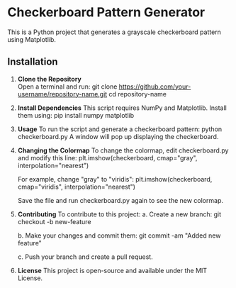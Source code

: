 # Checkerboard Pattern Generator
This is a Python project that generates a grayscale checkerboard pattern using Matplotlib.

## Installation
1. **Clone the Repository**  
   Open a terminal and run:
        git clone https://github.com/your-username/repository-name.git
        cd repository-name

2. **Install Dependencies**
   This script requires NumPy and Matplotlib. Install them using:
        pip install numpy matplotlib

3. **Usage**
   To run the script and generate a checkerboard pattern:
        python checkerboard.py
   A window will pop up displaying the checkerboard.

4. **Changing the Colormap**
   To change the colormap, edit checkerboard.py and modify this line:
        plt.imshow(checkerboard, cmap="gray", interpolation="nearest")

   For example, change "gray" to "viridis":
        plt.imshow(checkerboard, cmap="viridis", interpolation="nearest")

   Save the file and run checkerboard.py again to see the new colormap.

5. **Contributing**
   To contribute to this project:
   a. Create a new branch:
        git checkout -b new-feature

   b. Make your changes and commit them:
        git commit -am "Added new feature"

   c. Push your branch and create a pull request.

6. **License**
   This project is open-source and available under the MIT License.